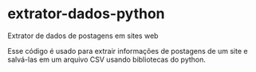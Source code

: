 # extrator-dados-python
Extrator de dados de postagens em sites web

Esse código é usado para extrair informações de postagens de um site e salvá-las em um arquivo CSV usando bibliotecas do python.
